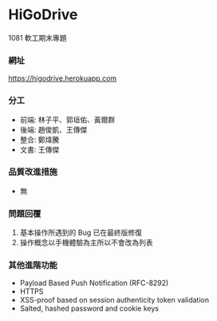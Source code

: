 # HiGoDrive

1081 軟工期末專題

### 網址
https://higodrive.herokuapp.com

### 分工
   * 前端: 林子平、郭垣佑、黃爾群
   * 後端: 趙俊凱、王傳傑
   * 整合: 鄭煒騰
   * 文書: 王傳傑

### 品質改進措施
   * 無

### 問題回覆
   1. 基本操作所遇到的 Bug 已在最終版修復
   2. 操作概念以手機體驗為主所以不會改為列表

### 其他進階功能
  * Payload Based Push Notification (RFC-8292)
  * HTTPS
  * XSS-proof based on session authenticity token validation
  * Salted, hashed password and cookie keys
  
